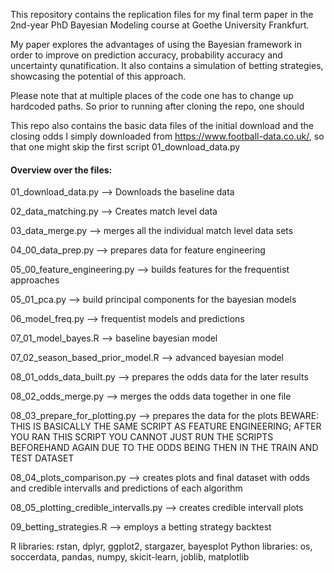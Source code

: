 This repository contains the replication files for my final term paper in the 2nd-year PhD Bayesian Modeling course at Goethe University Frankfurt. 

My paper explores the advantages of using the Bayesian framework in order to improve on prediction accuracy, probability accuracy and uncertainty qunatification. 
It also contains a simulation of betting strategies, showcasing the potential of this approach. 

Please note that at multiple places of the code one has to change up hardcoded paths. So prior to running after cloning the repo, one should 

This repo also contains the basic data files of the initial download and the closing odds I simply downloaded from https://www.football-data.co.uk/, so that one might skip the first script 01_download_data.py


#### Overview over the files: 

01_download_data.py --> Downloads the baseline data

02_data_matching.py --> Creates match level data

03_data_merge.py --> merges all the individual match level data sets 

04_00_data_prep.py --> prepares data for feature engineering

05_00_feature_engineering.py --> builds features for the frequentist approaches

05_01_pca.py --> build principal components for the bayesian models

06_model_freq.py --> frequentist models and predictions

07_01_model_bayes.R --> baseline bayesian model 

07_02_season_based_prior_model.R --> advanced bayesian model 

08_01_odds_data_built.py --> prepares the odds data for the later results

08_02_odds_merge.py --> merges the odds data together in one file 

08_03_prepare_for_plotting.py --> prepares the data for the plots BEWARE: THIS IS BASICALLY THE SAME SCRIPT AS FEATURE ENGINEERING; AFTER YOU RAN THIS SCRIPT YOU CANNOT JUST RUN THE SCRIPTS BEFOREHAND AGAIN DUE TO THE ODDS BEING THEN IN THE TRAIN AND TEST DATASET

08_04_plots_comparison.py --> creates plots and final dataset with odds and credible intervalls and predictions of each algorithm

08_05_plotting_credible_intervalls.py --> creates credible intervall plots 

09_betting_strategies.R --> employs a betting strategy backtest 


R libraries: rstan, dplyr, ggplot2, stargazer, bayesplot
Python libraries: os, soccerdata, pandas, numpy, skicit-learn, joblib, matplotlib


